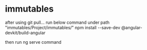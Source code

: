 # immutables

after using git pull... run below command under path "immutables/Project/immutables/"
npm install --save-dev @angular-devkit/build-angular

then run ng serve command
